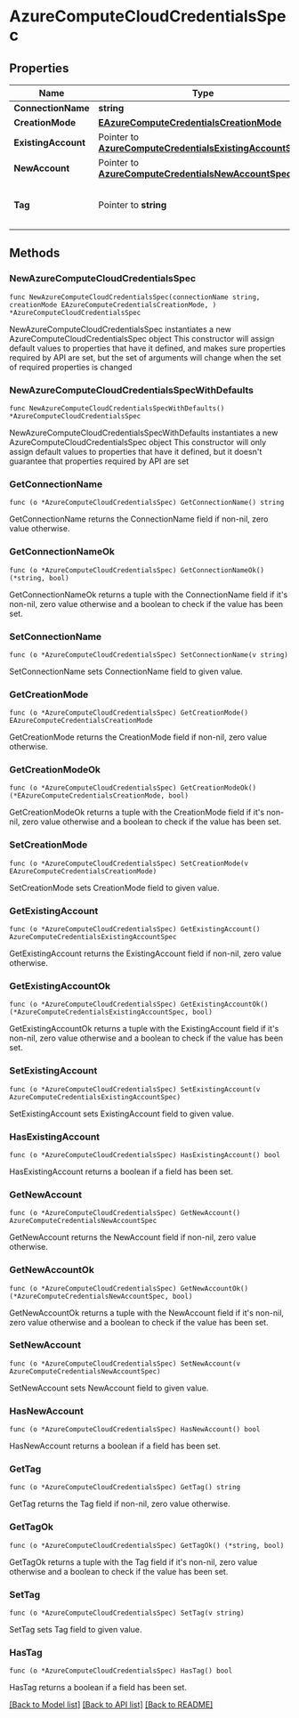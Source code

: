 # AzureComputeCloudCredentialsSpec

## Properties

Name | Type | Description | Notes
------------ | ------------- | ------------- | -------------
**ConnectionName** | **string** |  | 
**CreationMode** | [**EAzureComputeCredentialsCreationMode**](EAzureComputeCredentialsCreationMode.md) |  | 
**ExistingAccount** | Pointer to [**AzureComputeCredentialsExistingAccountSpec**](AzureComputeCredentialsExistingAccountSpec.md) |  | [optional] 
**NewAccount** | Pointer to [**AzureComputeCredentialsNewAccountSpec**](AzureComputeCredentialsNewAccountSpec.md) |  | [optional] 
**Tag** | Pointer to **string** | Tag used to identify the credentials record. | [optional] 

## Methods

### NewAzureComputeCloudCredentialsSpec

`func NewAzureComputeCloudCredentialsSpec(connectionName string, creationMode EAzureComputeCredentialsCreationMode, ) *AzureComputeCloudCredentialsSpec`

NewAzureComputeCloudCredentialsSpec instantiates a new AzureComputeCloudCredentialsSpec object
This constructor will assign default values to properties that have it defined,
and makes sure properties required by API are set, but the set of arguments
will change when the set of required properties is changed

### NewAzureComputeCloudCredentialsSpecWithDefaults

`func NewAzureComputeCloudCredentialsSpecWithDefaults() *AzureComputeCloudCredentialsSpec`

NewAzureComputeCloudCredentialsSpecWithDefaults instantiates a new AzureComputeCloudCredentialsSpec object
This constructor will only assign default values to properties that have it defined,
but it doesn't guarantee that properties required by API are set

### GetConnectionName

`func (o *AzureComputeCloudCredentialsSpec) GetConnectionName() string`

GetConnectionName returns the ConnectionName field if non-nil, zero value otherwise.

### GetConnectionNameOk

`func (o *AzureComputeCloudCredentialsSpec) GetConnectionNameOk() (*string, bool)`

GetConnectionNameOk returns a tuple with the ConnectionName field if it's non-nil, zero value otherwise
and a boolean to check if the value has been set.

### SetConnectionName

`func (o *AzureComputeCloudCredentialsSpec) SetConnectionName(v string)`

SetConnectionName sets ConnectionName field to given value.


### GetCreationMode

`func (o *AzureComputeCloudCredentialsSpec) GetCreationMode() EAzureComputeCredentialsCreationMode`

GetCreationMode returns the CreationMode field if non-nil, zero value otherwise.

### GetCreationModeOk

`func (o *AzureComputeCloudCredentialsSpec) GetCreationModeOk() (*EAzureComputeCredentialsCreationMode, bool)`

GetCreationModeOk returns a tuple with the CreationMode field if it's non-nil, zero value otherwise
and a boolean to check if the value has been set.

### SetCreationMode

`func (o *AzureComputeCloudCredentialsSpec) SetCreationMode(v EAzureComputeCredentialsCreationMode)`

SetCreationMode sets CreationMode field to given value.


### GetExistingAccount

`func (o *AzureComputeCloudCredentialsSpec) GetExistingAccount() AzureComputeCredentialsExistingAccountSpec`

GetExistingAccount returns the ExistingAccount field if non-nil, zero value otherwise.

### GetExistingAccountOk

`func (o *AzureComputeCloudCredentialsSpec) GetExistingAccountOk() (*AzureComputeCredentialsExistingAccountSpec, bool)`

GetExistingAccountOk returns a tuple with the ExistingAccount field if it's non-nil, zero value otherwise
and a boolean to check if the value has been set.

### SetExistingAccount

`func (o *AzureComputeCloudCredentialsSpec) SetExistingAccount(v AzureComputeCredentialsExistingAccountSpec)`

SetExistingAccount sets ExistingAccount field to given value.

### HasExistingAccount

`func (o *AzureComputeCloudCredentialsSpec) HasExistingAccount() bool`

HasExistingAccount returns a boolean if a field has been set.

### GetNewAccount

`func (o *AzureComputeCloudCredentialsSpec) GetNewAccount() AzureComputeCredentialsNewAccountSpec`

GetNewAccount returns the NewAccount field if non-nil, zero value otherwise.

### GetNewAccountOk

`func (o *AzureComputeCloudCredentialsSpec) GetNewAccountOk() (*AzureComputeCredentialsNewAccountSpec, bool)`

GetNewAccountOk returns a tuple with the NewAccount field if it's non-nil, zero value otherwise
and a boolean to check if the value has been set.

### SetNewAccount

`func (o *AzureComputeCloudCredentialsSpec) SetNewAccount(v AzureComputeCredentialsNewAccountSpec)`

SetNewAccount sets NewAccount field to given value.

### HasNewAccount

`func (o *AzureComputeCloudCredentialsSpec) HasNewAccount() bool`

HasNewAccount returns a boolean if a field has been set.

### GetTag

`func (o *AzureComputeCloudCredentialsSpec) GetTag() string`

GetTag returns the Tag field if non-nil, zero value otherwise.

### GetTagOk

`func (o *AzureComputeCloudCredentialsSpec) GetTagOk() (*string, bool)`

GetTagOk returns a tuple with the Tag field if it's non-nil, zero value otherwise
and a boolean to check if the value has been set.

### SetTag

`func (o *AzureComputeCloudCredentialsSpec) SetTag(v string)`

SetTag sets Tag field to given value.

### HasTag

`func (o *AzureComputeCloudCredentialsSpec) HasTag() bool`

HasTag returns a boolean if a field has been set.


[[Back to Model list]](../README.md#documentation-for-models) [[Back to API list]](../README.md#documentation-for-api-endpoints) [[Back to README]](../README.md)



